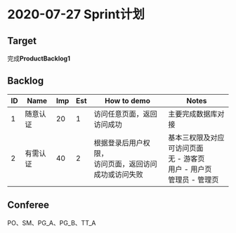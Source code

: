 # 2020-07-27 Sprint计划

## Target

完成**ProductBacklog1**

## Backlog

 ID   | Name     | Imp  | Est  | How  to demo                                             | Notes                                                        |
 ---- | -------- | ---- | ---- | -------------------------------------------------------- | ------------------------------------------------------------ |
 1    | 随意认证 | 20   | 1    | 访问任意页面，返回访问成功                               | 主要完成数据库对接                                           |
 2    | 有需认证 | 40   | 2    | 根据登录后用户权限，<br>访问页面，返回访问成功或访问失败 | 基本三权限及对应可访问页面<br>无         - 游客页<br>用户     - 用户页<br>管理员 - 管理页 |

## Conferee

PO、SM、PG_A、PG_B、TT_A